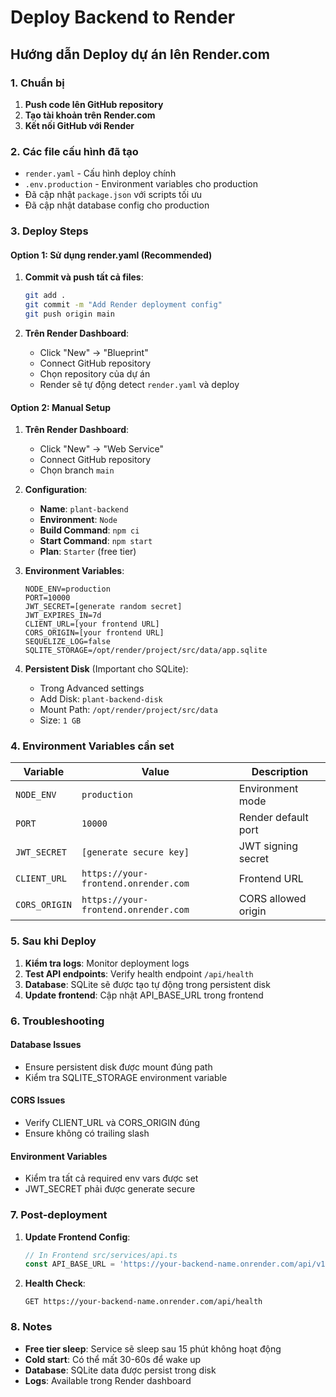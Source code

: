 # Deploy Backend to Render

## Hướng dẫn Deploy dự án lên Render.com

### 1. Chuẩn bị

1. **Push code lên GitHub repository**
2. **Tạo tài khoản trên Render.com**
3. **Kết nối GitHub với Render**

### 2. Các file cấu hình đã tạo

- `render.yaml` - Cấu hình deploy chính
- `.env.production` - Environment variables cho production
- Đã cập nhật `package.json` với scripts tối ưu
- Đã cập nhật database config cho production

### 3. Deploy Steps

#### Option 1: Sử dụng render.yaml (Recommended)

1. **Commit và push tất cả files**:
   ```bash
   git add .
   git commit -m "Add Render deployment config"
   git push origin main
   ```

2. **Trên Render Dashboard**:
   - Click "New" → "Blueprint"
   - Connect GitHub repository
   - Chọn repository của dự án
   - Render sẽ tự động detect `render.yaml` và deploy

#### Option 2: Manual Setup

1. **Trên Render Dashboard**:
   - Click "New" → "Web Service"
   - Connect GitHub repository
   - Chọn branch `main`

2. **Configuration**:
   - **Name**: `plant-backend`
   - **Environment**: `Node`
   - **Build Command**: `npm ci`
   - **Start Command**: `npm start`
   - **Plan**: `Starter` (free tier)

3. **Environment Variables**:
   ```
   NODE_ENV=production
   PORT=10000
   JWT_SECRET=[generate random secret]
   JWT_EXPIRES_IN=7d
   CLIENT_URL=[your frontend URL]
   CORS_ORIGIN=[your frontend URL]
   SEQUELIZE_LOG=false
   SQLITE_STORAGE=/opt/render/project/src/data/app.sqlite
   ```

4. **Persistent Disk** (Important cho SQLite):
   - Trong Advanced settings
   - Add Disk: `plant-backend-disk`
   - Mount Path: `/opt/render/project/src/data`
   - Size: `1 GB`

### 4. Environment Variables cần set

| Variable | Value | Description |
|----------|--------|-------------|
| `NODE_ENV` | `production` | Environment mode |
| `PORT` | `10000` | Render default port |
| `JWT_SECRET` | `[generate secure key]` | JWT signing secret |
| `CLIENT_URL` | `https://your-frontend.onrender.com` | Frontend URL |
| `CORS_ORIGIN` | `https://your-frontend.onrender.com` | CORS allowed origin |

### 5. Sau khi Deploy

1. **Kiểm tra logs**: Monitor deployment logs
2. **Test API endpoints**: Verify health endpoint `/api/health`
3. **Database**: SQLite sẽ được tạo tự động trong persistent disk
4. **Update frontend**: Cập nhật API_BASE_URL trong frontend

### 6. Troubleshooting

#### Database Issues
- Ensure persistent disk được mount đúng path
- Kiểm tra SQLITE_STORAGE environment variable

#### CORS Issues
- Verify CLIENT_URL và CORS_ORIGIN đúng
- Ensure không có trailing slash

#### Environment Variables
- Kiểm tra tất cả required env vars được set
- JWT_SECRET phải được generate secure

### 7. Post-deployment

1. **Update Frontend Config**:
   ```typescript
   // In Frontend src/services/api.ts
   const API_BASE_URL = 'https://your-backend-name.onrender.com/api/v1';
   ```

2. **Health Check**:
   ```
   GET https://your-backend-name.onrender.com/api/health
   ```

### 8. Notes

- **Free tier sleep**: Service sẽ sleep sau 15 phút không hoạt động
- **Cold start**: Có thể mất 30-60s để wake up
- **Database**: SQLite data được persist trong disk
- **Logs**: Available trong Render dashboard
